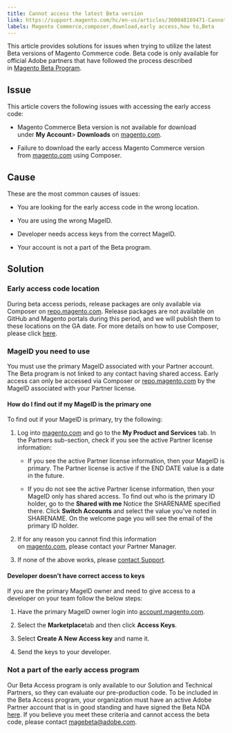 ```yaml
---
title: Cannot access the latest Beta version
link: https://support.magento.com/hc/en-us/articles/360048169471-Cannot-access-the-latest-Beta-version
labels: Magento Commerce,composer,download,early access,how to,Beta
---
```


This article provides solutions for issues when trying to utilize the latest Beta versions of Magento Commerce code. Beta code is only available for official Adobe partners that have followed the process described in [Magento Beta Program](https://github.com/magento/magento2/wiki/Magento-Beta-Program).

## Issue

This article covers the following issues with accessing the early access code:

* Magento Commerce Beta version is not available for download under **My Account**> **Downloads** on [magento.com](https://account.magento.com/customer/account/login).

* Failure to download the early access Magento Commerce version from [magento.com](https://account.magento.com/customer/account/login) using Composer.

## Cause

These are the most common causes of issues:

* You are looking for the early access code in the wrong location.

* You are using the wrong MageID.

* Developer needs access keys from the correct MageID.

* Your account is not a part of the Beta program.

## Solution

### Early access code location

During beta access periods, release packages are only available via Composer on [repo.magento.com](https://repo.magento.com/). Release packages are not available on GitHub and Magento portals during this period, and we will publish them to these locations on the GA date. For more details on how to use Composer, please click [here](https://devdocs.magento.com/guides/v2.3/install-gde/composer.html).

### MageID you need to use

You must use the primary MageID associated with your Partner account. The Beta program is not linked to any contact having shared access. Early access can only be accessed via Composer or [repo.magento.com](https://repo.magento.com/) by the MageID associated with your Partner license.

#### How do I find out if my MageID is the primary one

To find out if your MageID is primary, try the following:

1. Log into [magento.com](https://account.magento.com/customer/account/login) and go to the **My Product and Services** tab. In the Partners sub-section, check if you see the active Partner license information:

	
	* If you see the active Partner license information, then your MageID is primary. The Partner license is active if the END DATE value is a date in the future. 
	
	* If you do not see the active Partner license information, then your MageID only has shared access. To find out who is the primary ID holder, go to the **Shared with me** Notice the SHARENAME specified there. Click **Switch Accounts** and select the value you've noted in SHARENAME. On the welcome page you will see the email of the primary ID holder.

1. If for any reason you cannot find this information on [magento.com](https://account.magento.com/customer/account/login), please contact your Partner Manager.

1. If none of the above works, please [contact Support](https://support.magento.com/hc/en-us/articles/360019088251-Submit-a-support-ticket).

#### Developer doesn’t have correct access to keys

If you are the primary MageID owner and need to give access to a developer on your team follow the below steps:

1. Have the primary MageID owner login into [account.magento.com](https://account.magento.com/customer/account/login).

1. Select the **Marketplace**tab and then click **Access Keys**.

1. Select **Create A New Access key** and name it.

1. Send the keys to your developer.

### Not a part of the early access program

Our Beta Access program is only available to our Solution and Technical Partners, so they can evaluate our pre-production code. To be included in the Beta Access program, your organization must have an active Adobe Partner account that is in good standing and have signed the Beta NDA [here](https://github.com/magento/magento2/wiki/Magento-Beta-Program). If you believe you meet these criteria and cannot access the beta code, please contact [magebeta@adobe.com](mailto:magebeta@adobe.com).

